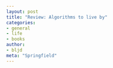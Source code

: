 ```yaml
---
layout: post
title: "Review: Algorithms to live by"
categories: 
- general
- life
- books
author:
- bljd
meta: "Springfield"
---
```


